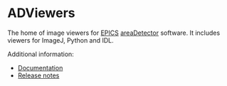 ADViewers
======
The home of image viewers for 
[EPICS](http://www.aps.anl.gov/epics/) 
[areaDetector](https://github.com/areaDetector/areaDetector/blob/master/README.md) 
software.  It includes viewers for ImageJ, Python and IDL.

Additional information:
* [Documentation](https://areadetector.github.io/areaDetector/ADViewers/ad_viewers.html)
* [Release notes](RELEASE.md)
